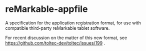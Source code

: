 # reMarkable-appfile
A specification for the application registration format, for use with compatible third-party reMarkable tablet software. 

For recent discussion on the matter of this new format, see https://github.com/toltec-dev/toltec/issues/199 .
